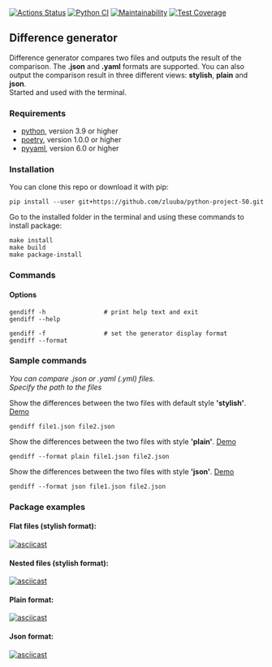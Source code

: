 [![Actions Status](https://github.com/zluuba/python-project-50/workflows/hexlet-check/badge.svg)](https://github.com/zluuba/python-project-50/actions) 
[![Python CI](https://github.com/zluuba/python-project-50/actions/workflows/pyci.yml/badge.svg)](https://github.com/zluuba/python-project-50/actions/workflows/pyci.yml)
[![Maintainability](https://api.codeclimate.com/v1/badges/83963175416f052072a8/maintainability)](https://codeclimate.com/github/zluuba/python-project-50/maintainability) 
[![Test Coverage](https://api.codeclimate.com/v1/badges/83963175416f052072a8/test_coverage)](https://codeclimate.com/github/zluuba/python-project-50/test_coverage)


## Difference generator
Difference generator compares two files and outputs the result of the comparison. The **.json** and **.yaml** formats are supported.
You can also output the comparison result in three different views: **stylish**, **plain** and **json**. </br>
Started and used with the terminal. </br>


### Requirements
- [python](https://www.python.org/), version 3.9 or higher
- [poetry](https://python-poetry.org/), version 1.0.0 or higher
- [pyyaml](https://pyyaml.org/), version 6.0 or higher


### Installation

You can clone this repo or download it with pip:
```ch
pip install --user git+https://github.com/zluuba/python-project-50.git
```

Go to the installed folder in the terminal and using these commands to install package:
```ch
make install
make build
make package-install
```

### Commands
#### Options

```ch
gendiff -h                # print help text and exit
gendiff --help

gendiff -f                # set the generator display format
gendiff --format
```

### Sample commands
*You can compare .json or .yaml (.yml) files.* </br>
*Specify the path to the files* </br>

Show the differences between the two files with default style **'stylish'**.
[Demo](https://github.com/zluuba/python-project-50#generate-diff---nested-files)
```ch
gendiff file1.json file2.json
```

Show the differences between the two files with style **'plain'**.
[Demo](https://github.com/zluuba/python-project-50#generate-diff---plain-format)
```ch
gendiff --format plain file1.json file2.json
```

Show the differences between the two files with style **'json'**.
[Demo](https://github.com/zluuba/python-project-50#generate-diff---json-format)
```ch
gendiff --format json file1.json file2.json
```


### Package examples

#### Flat files (stylish format):
[![asciicast](https://asciinema.org/a/NhNSYNMJvnWCl2lOep6MM3mJ9.svg)](https://asciinema.org/a/NhNSYNMJvnWCl2lOep6MM3mJ9)


#### Nested files (stylish format):
[![asciicast](https://asciinema.org/a/tHGzpIpe4u93imAMITANqZ3fW.svg)](https://asciinema.org/a/tHGzpIpe4u93imAMITANqZ3fW)


#### Plain format:
[![asciicast](https://asciinema.org/a/WUOBYxL3JIfWbidEeasDnOwfB.svg)](https://asciinema.org/a/WUOBYxL3JIfWbidEeasDnOwfB)


#### Json format:
[![asciicast](https://asciinema.org/a/ENsHFwq1ET33gH1JZX3x4zavZ.svg)](https://asciinema.org/a/ENsHFwq1ET33gH1JZX3x4zavZ)
